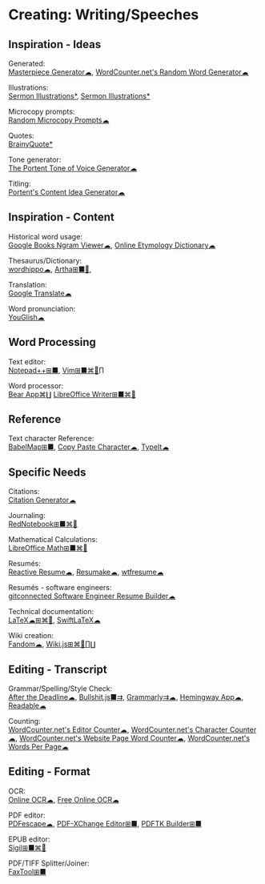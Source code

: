 # Creating: Writing/Speeches

## Inspiration - Ideas

Generated:  
[Masterpiece Generator☁](https://www.plot-generator.org.uk/),
[WordCounter.net's Random Word Generator☁](https://wordcounter.net/random-word-generator)

Illustrations:  
[Sermon Illustrations*](http://www.moreillustrations.com/),
[Sermon Illustrations*](http://www.sermonillustrations.com/)

Microcopy prompts:  
[Random Microcopy Prompts☁](https://dailyuxwriting.com/random-microcopy-prompt)

Quotes:  
[BrainyQuote*](https://www.brainyquote.com/)

Tone generator:  
[The Portent Tone of Voice Generator☁](https://www.portent.com/tools/tone-of-voice-generator)

Titling:  
[Portent's Content Idea Generator☁](https://www.portent.com/tools/title-maker/)

## Inspiration - Content

Historical word usage:  
[Google Books Ngram Viewer☁](https://books.google.com/ngrams),
[Online Etymology Dictionary☁](https://www.etymonline.com/)

Thesaurus/Dictionary:  
[wordhippo☁](https://www.wordhippo.com/),
[Artha⊞■🐧](http://artha.sourceforge.net/),

Translation:  
[Google Translate☁](https://translate.google.com/)

Word pronunciation:  
[YouGlish☁](https://youglish.com/)

## Word Processing

Text editor:  
[Notepad++⊞■](https://notepad-plus-plus.org/),
[Vim⊞■⌘🐧∏](https://www.vim.org/)
  
Word processor:  
[Bear App⌘∐](https://bear.app)
[LibreOffice Writer⊞■⌘🐧](https://www.libreoffice.org/)

## Reference

Text character Reference:  
[BabelMap⊞■](http://www.babelstone.co.uk/Software/BabelMap.html),
[Copy Paste Character☁](https://www.copypastecharacter.com/),
[TypeIt☁](https://www.typeit.org/)

## Specific Needs

Citations:  
[Citation Generator☁](https://www.citationgenerator.com/)

Journaling:  
[RedNotebook⊞■⌘🐧](https://rednotebook.sourceforge.io/)

Mathematical Calculations:  
[LibreOffice Math⊞■⌘🐧](https://www.libreoffice.org/discover/math/)

Resumés:  
[Reactive Resume☁](https://rx-resume.web.app/),
[Resumake☁](https://resumake.io/),
[wtfresume☁](https://wtfresume.com/)

Resumés - software engineers:  
[gitconnected Software Engineer Resume Builder☁](https://gitconnected.com/resume-builder)

Technical documentation:  
[LaTeX☁⊞⌘🐧](https://www.latex-project.org/),
[SwiftLaTeX☁](https://www.swiftlatex.com)

Wiki creation:  
[Fandom☁](https://www.fandom.com/),
[Wiki.js⊞⌘🐧∏∐](https://wiki.js.org/)

## Editing - Transcript

Grammar/Spelling/Style Check:  
[After the Deadline☁](https://www.polishmywriting.com/),
[Bullshit.js■⇉](https://mourner.github.io/bullshit.js/),
[Grammarly⇉☁](https://app.grammarly.com/),
[Hemingway App☁](http://www.hemingwayapp.com/),
[Readable☁](https://app.readable.com/text/?demo)

Counting:  
[WordCounter.net's Editor Counter☁](https://wordcounter.net/edit-counter),
[WordCounter.net's Character Counter☁](https://wordcounter.net/character-count),
[WordCounter.net's Website Page Word Counter☁](https://wordcounter.net/website-word-count),
[WordCounter.net's Words Per Page☁](https://wordcounter.net/words-per-page)

## Editing - Format

OCR:  
[Online OCR☁](https://www.onlineocr.net/),
[Free Online OCR☁](https://www.newocr.com/)

PDF editor:  
[PDFescape☁](https://www.pdfescape.com/windows/),
[PDF-XChange Editor⊞■](https://pdf-xchange.eu/pdf-xchange-editor/index.htm),
[PDFTK Builder⊞■](http://www.angusj.com/pdftkb/)

EPUB editor:  
[Sigil⊞■⌘🐧](https://sigil-ebook.com/)

PDF/TIFF Splitter/Joiner:  
[FaxTool⊞■](https://sector-seven.com/software/faxtool)
